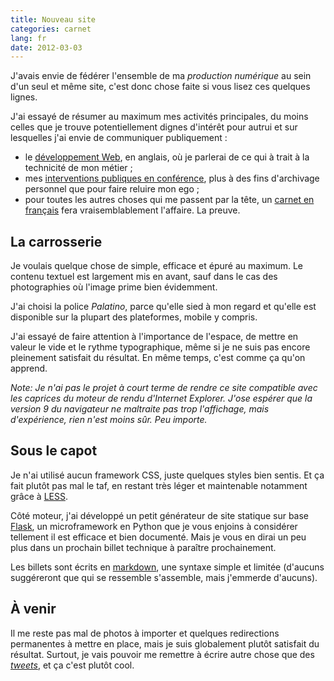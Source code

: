 ```yaml
---
title: Nouveau site
categories: carnet
lang: fr
date: 2012-03-03
---
```


J'avais envie de fédérer l'ensemble de ma *production numérique* au sein d'un seul et même site, c'est donc chose faite si vous lisez ces quelques lignes.

J'ai essayé de résumer au maximum mes activités principales, du moins celles que je trouve potentiellement dignes d'intérêt pour autrui et sur lesquelles j'ai envie de communiquer publiquement&nbsp;:

* le [développement Web](/code), en anglais, où je parlerai de ce qui à trait à la technicité de mon métier&nbsp;;
* mes [interventions publiques en conférence](/talks), plus à des fins d'archivage personnel que pour faire reluire mon ego&nbsp;;
* pour toutes les autres choses qui me passent par la tête, un [carnet en français](/carnet) fera vraisemblablement l'affaire. La preuve.

## La carrosserie

Je voulais quelque chose de simple, efficace et épuré au maximum. Le contenu textuel est largement mis en avant, sauf dans le cas des photographies où l'image prime bien évidemment.

J'ai choisi la police *Palatino*, parce qu'elle sied à mon regard et qu'elle est disponible sur la plupart des plateformes, mobile y compris.

J'ai essayé de faire attention à l'importance de l'espace, de mettre en valeur le vide et le rythme typographique, même si je ne suis pas encore pleinement satisfait du résultat. En même temps, c'est comme ça qu'on apprend.

_Note: Je n'ai pas le projet à court terme de rendre ce site compatible avec les caprices du moteur de rendu d'Internet Explorer. J'ose espérer que la version 9 du navigateur ne maltraite pas trop l'affichage, mais d'expérience, rien n'est moins sûr. Peu importe._

## Sous le capot

Je n'ai utilisé aucun framework CSS, juste quelques styles bien sentis. Et ça fait plutôt pas mal le taf, en restant très léger et maintenable notamment grâce à [LESS](http://lesscss.org/).

Côté moteur, j'ai développé un petit générateur de site statique sur base [Flask](http://flask.pocoo.org/), un microframework en Python que je vous enjoins à considérer tellement il est efficace et bien documenté. Mais je vous en dirai un peu plus dans un prochain billet technique à paraître prochainement.

Les billets sont écrits en [markdown](http://daringfireball.net/projects/markdown), une syntaxe simple et limitée (d'aucuns suggéreront que qui se ressemble s'assemble, mais j'emmerde d'aucuns).

## À venir

Il me reste pas mal de photos à importer et quelques redirections permanentes à mettre en place, mais je suis globalement plutôt satisfait du résultat. Surtout, je vais pouvoir me remettre à écrire autre chose que des [*tweets*](https://twitter.com/n1k0), et ça c'est plutôt cool.
